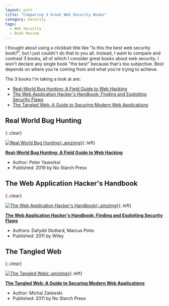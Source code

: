 ```yaml
---
layout: post
title: "Comparing 3 Great Web Security Books"
category: Security
tags:
  - Web Security
  - Book Review
---
```


I thought about using a clickbait title like "Is this the best web security
book?", but I just couldn't do that to you all.  Instead, I want to compare and
contrast 3 books, all of which I consider great books about web security.  I
won't declare any single book "the best" because that's too subjective.  Best
depends on where you're coming from and what you're trying to achieve.

The 3 books I'm taking a look at are:

- [Real-World Bug Hunting: A Field Guide to Web
  Hacking](https://amzn.to/2ZUg4bK)
- [The Web Application Hacker's Handbook: Finding and Exploiting Security
  Flaws](https://amzn.to/2ZVZojX)
- [The Tangled Web: A Guide to Securing Modern Web
  Applications](https://amzn.to/2W5KQ05)

<!--more-->

## Real World Bug Hunting ##
{:.clear}

[![Real World Bug Hunting](//ws-na.amazon-adsystem.com/widgets/q?_encoding=UTF8&ASIN=1593278616&Format=_SL160_&ID=AsinImage&MarketPlace=US&ServiceVersion=20070822&WS=1&tag=systemovecom-20&language=en_US){:.amzimg}](https://www.amazon.com/Real-World-Bug-Hunting-Field-Hacking/dp/1593278616/ref=as_li_ss_il?dchild=1&keywords=real+world+bug+hunting&qid=1594400777&sr=8-1&linkCode=li2&tag=systemovecom-20&linkId=6f607bee75c5a0d5fa37abf12d56ac88&language=en_US){:.left}

**[Real-World Bug Hunting: A Field Guide to Web
Hacking](https://amzn.to/2ZUg4bK)**

- Author: Peter Yaworksi
- Published: 2019 by No Starch Press

## The Web Application Hacker's Handbook ##
{:.clear}

[![The Web Application Hacker's Handbook](//ws-na.amazon-adsystem.com/widgets/q?_encoding=UTF8&ASIN=1118026470&Format=_SL160_&ID=AsinImage&MarketPlace=US&ServiceVersion=20070822&WS=1&tag=systemovecom-20&language=en_US){:.amzimg}](https://www.amazon.com/Web-Application-Hackers-Handbook-Exploiting/dp/1118026470/ref=as_li_ss_il?crid=IZHDMYMQ0PHO&dchild=1&keywords=web+application+hackers+handbook&qid=1594400874&sprefix=web+applicat,aps,235&sr=8-2&linkCode=li2&tag=systemovecom-20&linkId=cd33f1ae591e3814787d748285b58292&language=en_US){:.left}

**[The Web Application Hacker's Handbook: Finding and Exploiting Security
Flaws](https://amzn.to/2ZVZojX)**

- Authors: Dafydd Stuttard, Marcus Pinto
- Published: 2011 by Wiley

## The Tangled Web ##
{:.clear}

[![The Tangled Web](//ws-na.amazon-adsystem.com/widgets/q?_encoding=UTF8&ASIN=1593273886&Format=_SL160_&ID=AsinImage&MarketPlace=US&ServiceVersion=20070822&WS=1&tag=systemovecom-20&language=en_US){:.amzimg}](https://www.amazon.com/Tangled-Web-Securing-Modern-Applications/dp/1593273886/ref=as_li_ss_il?dchild=1&keywords=the+tangled+web&qid=1594400948&sr=8-3&linkCode=li2&tag=systemovecom-20&linkId=60cb7b5c90e0d6bf2b325a9d344cd582&language=en_US){:.left}

**[The Tangled Web: A Guide to Securing Modern Web
Applications](https://amzn.to/2W5KQ05)**

- Author: Michal Zalewski
- Published: 2011 by No Starch Press
